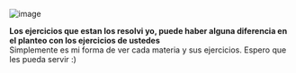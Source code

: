 ![image](https://github.com/Giancardonee/Segundo-anho-Licenciatrura-en-Sistemas-UNLP/assets/114377978/d8be624f-a1d2-4c36-9f3e-86256df45070)

**Los ejercicios que estan los resolvi yo, puede haber alguna diferencia en el planteo con los ejercicios de ustedes**  
Simplemente es mi forma de ver cada materia y sus ejercicios. Espero que les pueda servir :) 
